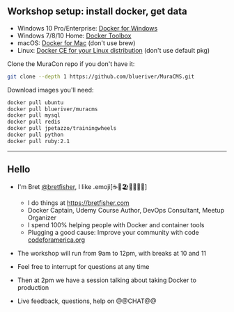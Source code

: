## Workshop setup: install docker, get data

* Windows 10 Pro/Enterprise: [Docker for Windows](https://store.docker.com/editions/community/docker-ce-desktop-windows)
* Windows 7/8/10 Home: [Docker Toolbox](https://docs.docker.com/toolbox/toolbox_install_windows)
* macOS: [Docker for Mac](https://store.docker.com/editions/community/docker-ce-desktop-mac) (don't use brew)
* Linux: [Docker CE for your Linux distribution](https://store.docker.com/search?offering=community&operating_system=linux&q=&type=edition) (don't use default pkg)

Clone the MuraCon repo if you don't have it:

  ```bash
  git clone --depth 1 https://github.com/blueriver/MuraCMS.git
  ```

<!-- Clone this workshop repo:   -->

<!-- `git clone --depth 1 --branch muracon18 https://github.com/bretfisher/muracon18.git` -->

Download images you'll need:

  ```bash
  docker pull ubuntu
  docker pull blueriver/muracms
  docker pull mysql
  docker pull redis
  docker pull jpetazzo/trainingwheels
  docker pull python
  docker pull ruby:2.1
  ```

---

## Hello

 - I'm Bret [@bretfisher](https://twitter.com/bretfisher), I like .emoji[☕🥂🏖️🥃🏋️‍♂️🐳]
   - I do things at https://bretfisher.com
   - Docker Captain, Udemy Course Author, DevOps Consultant, Meetup Organizer
   - I spend 100% helping people with Docker and container tools
   - Plugging a good cause: Improve your community with code [codeforamerica.org](https://www.codeforamerica.org)

- The workshop will run from 9am to 12pm, with breaks at 10 and 11

- Feel free to interrupt for questions at any time

- Then at 2pm we have a session talking about taking Docker to production

- Live feedback, questions, help on @@CHAT@@

